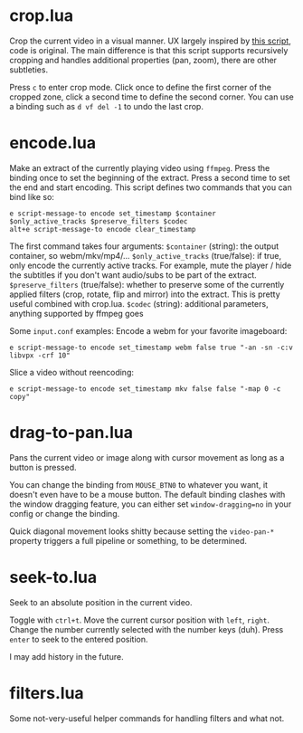 # crop.lua

Crop the current video in a visual manner. UX largely inspired by [this script](https://github.com/aidanholm/mpv-easycrop), code is original. The main difference is that this script supports recursively cropping and handles additional properties (pan, zoom), there are other subtleties.

Press `c` to enter crop mode. Click once to define the first corner of the cropped zone, click a second time to define the second corner.
You can use a binding such as `d vf del -1` to undo the last crop.

# encode.lua

Make an extract of the currently playing video using `ffmpeg`. Press the binding once to set the beginning of the extract. Press a second time to set the end and start encoding.
This script defines two commands that you can bind like so:
```
e script-message-to encode set_timestamp $container $only_active_tracks $preserve_filters $codec
alt+e script-message-to encode clear_timestamp
```

The first command takes four arguments:
`$container` (string): the output container, so webm/mkv/mp4/...
`$only_active_tracks` (true/false): if true, only encode the currently active tracks. For example, mute the player / hide the subtitles if you don't want audio/subs to be part of the extract.
`$preserve_filters` (true/false): whether to preserve some of the currently applied filters (crop, rotate, flip and mirror) into the extract. This is pretty useful combined with crop.lua.
`$codec` (string): additional parameters, anything supported by ffmpeg goes

Some `input.conf` examples:
Encode a webm for your favorite imageboard:
```
e script-message-to encode set_timestamp webm false true "-an -sn -c:v libvpx -crf 10"
```
Slice a video without reencoding:
```
e script-message-to encode set_timestamp mkv false false "-map 0 -c copy"
```

# drag-to-pan.lua

Pans the current video or image along with cursor movement as long as a button is pressed.

You can change the binding from `MOUSE_BTN0` to whatever you want, it doesn't even have to be a mouse button.
The default binding clashes with the window dragging feature, you can either set `window-dragging=no` in your config or change the binding.

Quick diagonal movement looks shitty because setting the `video-pan-*` property triggers a full pipeline or something, to be determined.

# seek-to.lua

Seek to an absolute position in the current video.

Toggle with `ctrl+t`. Move the current cursor position with `left`, `right`. Change the number currently selected with the number keys (duh). Press `enter` to seek to the entered position.

I may add history in the future.

# filters.lua

Some not-very-useful helper commands for handling filters and what not.

